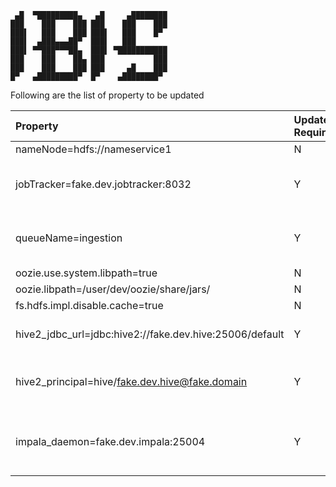 ```
 ▄█  ▀█████████▄   ▄█     ▄████████
███    ███    ███ ███    ███    ███
███▌   ███    ███ ███▌   ███    █▀
███▌  ▄███▄▄▄██▀  ███▌   ███
███▌ ▀▀███▀▀▀██▄  ███▌ ▀███████████
███    ███    ██▄ ███           ███
███    ███    ███ ███     ▄█    ███
█▀   ▄█████████▀  █▀    ▄████████▀

```

Following are the list of property to be updated

| Property | Update Required  | Description  |
| :-   | :- | :- |
|nameNode=hdfs://nameservice1|N||
|jobTracker=fake.dev.jobtracker:8032|Y|Name node address where IBIS is installed|
|queueName=ingestion|Y|Update with HDFS queue name|
|oozie.use.system.libpath=true|N||
|oozie.libpath=/user/dev/oozie/share/jars/|N||
|fs.hdfs.impl.disable.cache=true|N||
|hive2_jdbc_url=jdbc:hive2://fake.dev.hive:25006/default|Y|Update with Hive jdbc URL|
|hive2_principal=hive/fake.dev.hive@fake.domain|Y|Update with hive server principal|
|impala_daemon=fake.dev.impala:25004|Y|Update with Impala host name and port number|

